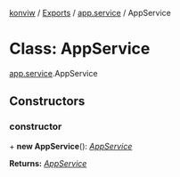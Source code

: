 [konviw]() / [Exports](../modules.md) / [app.service](../modules/app_service.md) / AppService

# Class: AppService

[app.service](../modules/app_service.md).AppService

## Constructors

### constructor

\+ **new AppService**(): [*AppService*](app_service.appservice.md)

**Returns:** [*AppService*](app_service.appservice.md)
